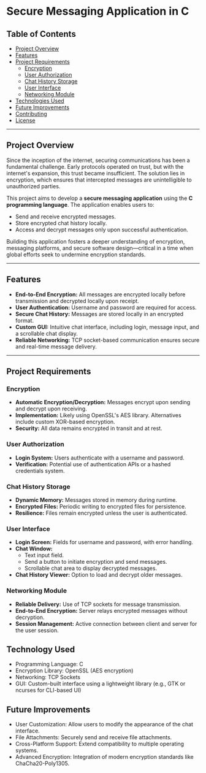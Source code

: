 # Secure Messaging Application in C

## Table of Contents
- [Project Overview](#project-overview)
- [Features](#features)
- [Project Requirements](#project-requirements)
  - [Encryption](#encryption)
  - [User Authorization](#user-authorization)
  - [Chat History Storage](#chat-history-storage)
  - [User Interface](#user-interface)
  - [Networking Module](#networking-module)
- [Technologies Used](#technologies-used)
- [Future Improvements](#future-improvements)
- [Contributing](#contributing)
- [License](#license)

---

## Project Overview

Since the inception of the internet, securing communications has been a fundamental challenge. Early protocols operated on trust, but with the internet's expansion, this trust became insufficient. The solution lies in encryption, which ensures that intercepted messages are unintelligible to unauthorized parties.

This project aims to develop a **secure messaging application** using the **C programming language**. The application enables users to:
- Send and receive encrypted messages.
- Store encrypted chat history locally.
- Access and decrypt messages only upon successful authentication.

Building this application fosters a deeper understanding of encryption, messaging platforms, and secure software design—critical in a time when global efforts seek to undermine encryption standards.

---

## Features

- **End-to-End Encryption:** All messages are encrypted locally before transmission and decrypted locally upon receipt.
- **User Authentication:** Username and password are required for access.
- **Secure Chat History:** Messages are stored locally in an encrypted format.
- **Custom GUI:** Intuitive chat interface, including login, message input, and a scrollable chat display.
- **Reliable Networking:** TCP socket-based communication ensures secure and real-time message delivery.

---

## Project Requirements

### Encryption
- **Automatic Encryption/Decryption:** Messages encrypt upon sending and decrypt upon receiving.
- **Implementation:** Likely using OpenSSL's AES library. Alternatives include custom XOR-based encryption.
- **Security:** All data remains encrypted in transit and at rest.

### User Authorization
- **Login System:** Users authenticate with a username and password.
- **Verification:** Potential use of authentication APIs or a hashed credentials system.

### Chat History Storage
- **Dynamic Memory:** Messages stored in memory during runtime.
- **Encrypted Files:** Periodic writing to encrypted files for persistence.
- **Resilience:** Files remain encrypted unless the user is authenticated.

### User Interface
- **Login Screen:** Fields for username and password, with error handling.
- **Chat Window:**
  - Text input field.
  - Send a button to initiate encryption and send messages.
  - Scrollable chat area to display decrypted messages.
- **Chat History Viewer:** Option to load and decrypt older messages.

### Networking Module
- **Reliable Delivery:** Use of TCP sockets for message transmission.
- **End-to-End Encryption:** Server relays encrypted messages without decryption.
- **Session Management:** Active connection between client and server for the user session.

## Technology Used
- Programming Language: C
- Encryption Library: OpenSSL (AES encryption)
- Networking: TCP Sockets
- GUI: Custom-built interface using a lightweight library (e.g., GTK or ncurses for CLI-based UI)

## Future Improvements
- User Customization: Allow users to modify the appearance of the chat interface.
- File Attachments: Securely send and receive file attachments.
- Cross-Platform Support: Extend compatibility to multiple operating systems.
- Advanced Encryption: Integration of modern encryption standards like ChaCha20-Poly1305.
